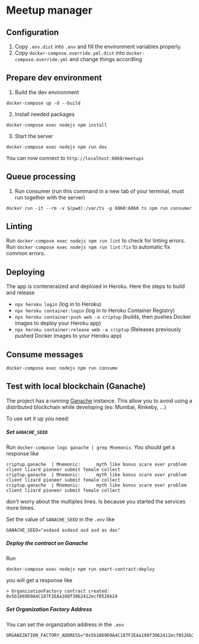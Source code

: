 # Meetup manager

## Configuration

1. Copy `.env.dist` into `.env` and fill the environment variables properly.
1. Copy `docker-compose.override.yml.dist` into `docker-compose.override.yml` and change things accordling

## Prepare dev environment

1. Build the dev environment

```shell
docker-compose up -d --build
```

2. Install needed packages

```shell
docker-compose exec nodejs npm install
```

3. Start the server

```shell
docker-compose exec nodejs npm run dev
```

You can now connect to `http://localhost:6060/meetups`

## Queue processing

1. Run consumer (run this command in a new tab of your terminal, must run together with the server)

```shell
docker run -it --rm -v $(pwd):/var/ts -p 6060:6060 ts npm run consumer
```

## Linting

Run `docker-compose exec nodejs npm run lint` to check for linting errors.
Run `docker-compose exec nodejs npm run lint:fix` to automatic fix common errors.

## Deploying

The app is conteneraized and deploied in Heroku. Here the steps to build and release

- `npx heroku login` (log in to Heroku)
- `npx heroku container:login` (log in to Heroku Container Registry)
- `npx heroku container:push web -a criptup` (builds, then pushes Docker images to deploy your Heroku app)
- `npx heroku container:release web -a criptup` (Releases previously pushed Docker images to your Heroku app)

## Consume messages

```
docker-compose exec nodejs npm run consume
```

## Test with local blockchain (Ganache)

The project has a running [Ganache](https://github.com/trufflesuite/ganache) instance. This allow you to avoid using a distributed blockchain while developing (es: Mumbai, Rinkeby, ...)

To use set it up you need:

##### Set `GANACHE_SEED`

Run `docker-compose logs ganache | grep Mnemonic`. You should get a response like 

```
criptup.ganache  | Mnemonic:      myth like bonus scare over problem client lizard pioneer submit female collect
criptup.ganache  | Mnemonic:      myth like bonus scare over problem client lizard pioneer submit female collect
criptup.ganache  | Mnemonic:      myth like bonus scare over problem client lizard pioneer submit female collect
```

don't worry about the multiples lines. Is because you started the services more times.

Set the value of `GANACHE_SEED` in the `.env` like

```
GANACHE_SEED="asdasd asdasd asd asd as das"
```

##### Deploy the contract on Ganache

Run

```
docker-compose exec nodejs npm run smart-contract:deploy
```

you will get a response like 

```
> OrganizationFactory contract created:
0x5b1869D9A4C187F2EAa108f3062412ecf0526b24
```

##### Set Organization Factory Address

You can set the organization address in the `.env`

```
ORGANIZATION_FACTORY_ADDRESS="0x5b1869D9A4C187F2EAa108f3062412ecf0526b24"
```
